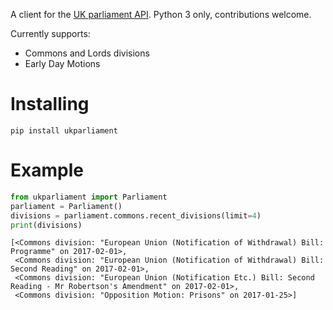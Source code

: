 A client for the [UK parliament API](http://www.data.parliament.uk/).
Python 3 only, contributions welcome.

Currently supports:

* Commons and Lords divisions
* Early Day Motions

# Installing

    pip install ukparliament

# Example

```python
from ukparliament import Parliament
parliament = Parliament()
divisions = parliament.commons.recent_divisions(limit=4)
print(divisions)
```
    [<Commons division: "European Union (Notification of Withdrawal) Bill: Programme" on 2017-02-01>,
     <Commons division: "European Union (Notification of Withdrawal) Bill: Second Reading" on 2017-02-01>,
     <Commons division: "European Union (Notification Etc.) Bill: Second Reading - Mr Robertson's Amendment" on 2017-02-01>,
     <Commons division: "Opposition Motion: Prisons" on 2017-01-25>]
